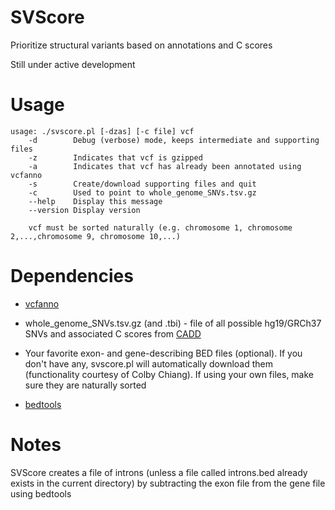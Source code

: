 # SVScore
Prioritize structural variants based on annotations and C scores

Still under active development

# Usage
```
usage: ./svscore.pl [-dzas] [-c file] vcf
    -d        Debug (verbose) mode, keeps intermediate and supporting files
    -z        Indicates that vcf is gzipped
    -a        Indicates that vcf has already been annotated using vcfanno
    -s        Create/download supporting files and quit
    -c        Used to point to whole_genome_SNVs.tsv.gz
    --help    Display this message
    --version Display version

    vcf must be sorted naturally (e.g. chromosome 1, chromosome 2,...,chromosome 9, chromosome 10,...)
```

# Dependencies
* [vcfanno](https://www.github.com/brentp/vcfanno)

* whole_genome_SNVs.tsv.gz (and .tbi) - file of all possible hg19/GRCh37 SNVs and associated C scores from [CADD](http://cadd.gs.washington.edu/download) 

* Your favorite exon- and gene-describing BED files (optional). If you don't have any, svscore.pl will automatically download them (functionality courtesy of Colby Chiang). If using your own files, make sure they are naturally sorted

* [bedtools](https://www.github.com/arq5x/bedtools)


# Notes
SVScore creates a file of introns (unless a file called introns.bed already exists in the current directory) by subtracting the exon file from the gene file using bedtools
